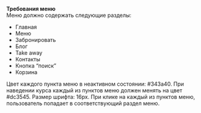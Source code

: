 **Требования меню**  
Меню должно содержать следующие разделы:  
- Главная   
- Меню  
- Забронировать  
- Блог  
- Take away  
- Контакты
- Кнопка “поиск”  
- Корзина

Цвет каждого пункта меню в неактивном состоянии: #343a40. 
При наведении курса каждый из пунктов меню должен менять на цвет #dc3545. 
Размер шрифта: 16px. 
При клике на каждый из пунктов меню, пользователь попадает в соответствующий раздел меню.


